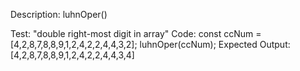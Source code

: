 Description: luhnOper()

Test: "double right-most digit in array"
Code:
const ccNum = [4,2,8,7,8,8,9,1,2,4,2,2,4,4,3,2];
luhnOper(ccNum);
Expected Output: [4,2,8,7,8,8,9,1,2,4,2,2,4,4,3,4]